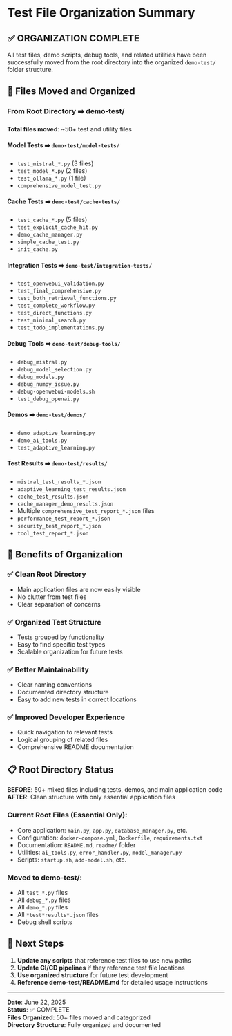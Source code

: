 # Test File Organization Summary

## ✅ ORGANIZATION COMPLETE

All test files, demo scripts, debug tools, and related utilities have been successfully moved from the root directory into the organized `demo-test/` folder structure.

## 📁 Files Moved and Organized

### From Root Directory ➡️ demo-test/
**Total files moved**: ~50+ test and utility files

#### Model Tests ➡️ `demo-test/model-tests/`
- `test_mistral_*.py` (3 files)
- `test_model_*.py` (2 files) 
- `test_ollama_*.py` (1 file)
- `comprehensive_model_test.py`

#### Cache Tests ➡️ `demo-test/cache-tests/`
- `test_cache_*.py` (5 files)
- `test_explicit_cache_hit.py`
- `demo_cache_manager.py`
- `simple_cache_test.py`
- `init_cache.py`

#### Integration Tests ➡️ `demo-test/integration-tests/`
- `test_openwebui_validation.py`
- `test_final_comprehensive.py`
- `test_both_retrieval_functions.py`
- `test_complete_workflow.py`
- `test_direct_functions.py`
- `test_minimal_search.py`
- `test_todo_implementations.py`

#### Debug Tools ➡️ `demo-test/debug-tools/`
- `debug_mistral.py`
- `debug_model_selection.py`
- `debug_models.py`
- `debug_numpy_issue.py`
- `debug-openwebui-models.sh`
- `test_debug_openai.py`

#### Demos ➡️ `demo-test/demos/`
- `demo_adaptive_learning.py`
- `demo_ai_tools.py`
- `test_adaptive_learning.py`

#### Test Results ➡️ `demo-test/results/`
- `mistral_test_results_*.json`
- `adaptive_learning_test_results.json`
- `cache_test_results.json`
- `cache_manager_demo_results.json`
- Multiple `comprehensive_test_report_*.json` files
- `performance_test_report_*.json`
- `security_test_report_*.json`
- `tool_test_report_*.json`

## 🎯 Benefits of Organization

### ✅ Clean Root Directory
- Main application files are now easily visible
- No clutter from test files
- Clear separation of concerns

### ✅ Organized Test Structure
- Tests grouped by functionality
- Easy to find specific test types
- Scalable organization for future tests

### ✅ Better Maintainability
- Clear naming conventions
- Documented directory structure
- Easy to add new tests in correct locations

### ✅ Improved Developer Experience
- Quick navigation to relevant tests
- Logical grouping of related files
- Comprehensive README documentation

## 📋 Root Directory Status

**BEFORE**: 50+ mixed files including tests, demos, and main application code  
**AFTER**: Clean structure with only essential application files

### Current Root Files (Essential Only):
- Core application: `main.py`, `app.py`, `database_manager.py`, etc.
- Configuration: `docker-compose.yml`, `Dockerfile`, `requirements.txt`
- Documentation: `README.md`, `readme/` folder
- Utilities: `ai_tools.py`, `error_handler.py`, `model_manager.py`
- Scripts: `startup.sh`, `add-model.sh`, etc.

### Moved to demo-test/:
- All `test_*.py` files
- All `debug_*.py` files
- All `demo_*.py` files
- All `*test*results*.json` files
- Debug shell scripts

## 🚀 Next Steps

1. **Update any scripts** that reference test files to use new paths
2. **Update CI/CD pipelines** if they reference test file locations
3. **Use organized structure** for future test development
4. **Reference demo-test/README.md** for detailed usage instructions

---
**Date**: June 22, 2025  
**Status**: ✅ COMPLETE  
**Files Organized**: 50+ files moved and categorized  
**Directory Structure**: Fully organized and documented
